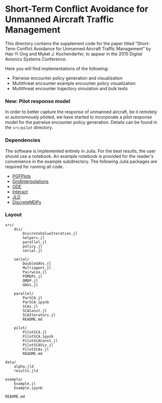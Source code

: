 # Short-Term Conflict Avoidance for Unmanned Aircraft Traffic Management

This directory contains the supplement code for the paper titled "Short-Term Conflict Avoidance for Unmanned Aircraft Traffic Management" by Hao Yi Ong and Mykel J. Kochenderfer, to appear in the 2015 Digital Avionics Systems Conference. 

Here you will find implementations of the following:
* Pairwise encounter policy generation and visualization
* Multithreat encounter example encounter policy visualization
* Multithreat encounter trajectory simulation and bulk tests

### New: Pilot response model

In order to better capture the response of unmanned aircraft, be it remotely or autonomously piloted, we have started to incorporate a pilot response model for the pairwise encounter policy generation. Details can be found in the `src/pilot` directory.

### Dependencies

The software is implemented entirely in Julia. For the best results, the user should use a notebook. An example notebook is provided for the reader's convenience in the example subdirectory. The following Julia packages are required for running all code. 
* [PGFPlots](https://github.com/sisl/PGFPlots.jl)
* [GridInterpolations](https://github.com/sisl/GridInterpolations.jl)
* [ODE](https://github.com/JuliaLang/ODE.jl)
* [Interact](https://github.com/JuliaLang/Interact.jl)
* [JLD](https://github.com/JuliaLang/JLD.jl)
* [DiscreteMDPs](https://github.com/sisl/DiscreteMDPs.jl)

### Layout

```
src/
    dvi/
        DiscreteValueIteration.jl
        helpers.jl
        parallel.jl
        policy.jl
        serial.jl

    serial/
        DoubleUAVs.jl
        Multiagent.jl
        Pairwise.jl
        POMDPs.jl
        QMDP.jl
        UAVs.jl

    parallel/
        ParSCA.jl
        ParSCA.ipynb
        SCAs.jl
        SCAConst.jl
        SCAIterators.jl
        README.md

    pilot/
        PilotSCA.jl
        PilotSCA.ipynb
        PilotSCAConst.jl
        PilotSCAViz.jl
        PilotSCAs.jl
        README.md

data/
    alpha.jld
    results.jld

example/
    Example.jl
    Example.ipynb

README.md
```